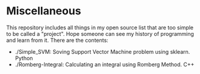 # Miscellaneous

This repository includes all things in my open source list that are too simple to be called a "project". Hope someone can see my history of programming and learn from it. There are the contents:
* ./Simple_SVM: Soving Support Vector Machine problem using sklearn. Python
* ./Romberg-Integral: Calculating an integral using Romberg Method. C++